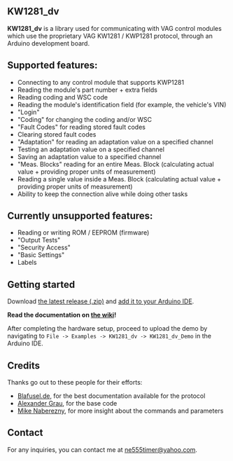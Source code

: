 ## KW1281_dv
**KW1281_dv** is a library used for communicating with VAG control modules which use the proprietary VAG KW1281 / KWP1281 protocol, through an Arduino development board.

## Supported features:
- Connecting to any control module that supports KWP1281
- Reading the module's part number + extra fields
- Reading coding and WSC code
- Reading the module's identification field (for example, the vehicle's VIN)
- "Login"
- "Coding" for changing the coding and/or WSC
- "Fault Codes" for reading stored fault codes
- Clearing stored fault codes
- "Adaptation" for reading an adaptation value on a specified channel
- Testing an adaptation value on a specified channel
- Saving an adaptation value to a specified channel
- "Meas. Blocks" reading for an entire Meas. Block (calculating actual value + providing proper units of measurement)
- Reading a single value inside a Meas. Block (calculating actual value + providing proper units of measurement)
- Ability to keep the connection alive while doing other tasks

## Currently unsupported features:
- Reading or writing ROM / EEPROM (firmware)
- "Output Tests"
- "Security Access"
- "Basic Settings"
- Labels

## Getting started
Download [the latest release (.zip)](https://github.com/domnulvlad/KW1281_dv/releases/latest) and [add it to your Arduino IDE](https://docs.arduino.cc/software/ide-v1/tutorials/installing-libraries#importing-a-zip-library).

**Read the documentation on [the wiki](https://github.com/domnulvlad/KW1281_dv/wiki)!**

After completing the hardware setup, proceed to upload the demo by navigating to `File -> Examples -> KW1281_dv -> KW1281_dv_Demo` in the Arduino IDE.

## Credits
Thanks go out to these people for their efforts:
* [Blafusel.de](https://www.blafusel.de/obd/obd2_kw1281.html), for the best documentation available for the protocol
* [Alexander Grau](http://grauonline.de/wordpress/?p=74), for the base code
* [Mike Naberezny](https://github.com/mnaberez/vwradio/blob/main/kwp1281_tool/firmware/kwp1281.h), for more insight about the commands and parameters

## Contact
For any inquiries, you can contact me at [ne555timer@yahoo.com](mailto:ne555timer@yahoo.com).
